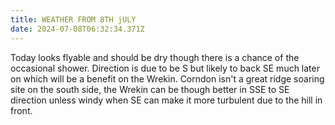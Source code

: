 ```yaml
---
title: WEATHER FROM 8TH jULY
date: 2024-07-08T06:32:34.371Z
---
```

Today looks flyable and should be dry though there is a chance of the occasional shower.  Direction is due to be S but likely to back SE much later on which will be a benefit on the Wrekin.  Corndon isn't a great ridge soaring site  on the south side, the Wrekin can be though better in SSE to SE direction unless windy when SE can make it more turbulent due to the hill in front.